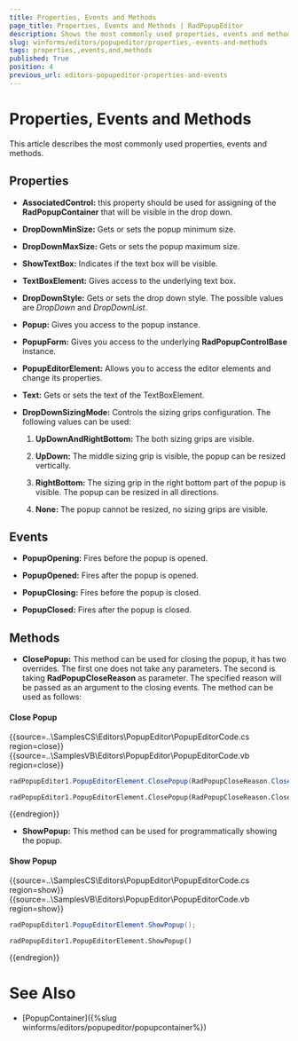 ```yaml
---
title: Properties, Events and Methods
page_title: Properties, Events and Methods | RadPopupEditor
description: Shows the most commonly used properties, events and methods of RadPopupEditor.
slug: winforms/editors/popupeditor/properties,-events-and-methods
tags: properties,,events,and,methods
published: True
position: 4
previous_url: editors-popupeditor-properties-and-events
---
```


# Properties, Events and Methods

This article describes the most commonly used properties, events and methods.

## Properties

* __AssociatedControl:__ this property should be used for assigning of the __RadPopupContainer__ that will be visible in the drop down.
            

* __DropDownMinSize:__ Gets or sets the popup minimum size.
            

* __DropDownMaxSize:__ Gets or sets the popup maximum size.
            

* __ShowTextBox:__ Indicates if the text box will be visible.
            

* __TextBoxElement:__ Gives access to the underlying text box.
            

* __DropDownStyle:__ Gets or sets the drop down style. The possible values are *DropDown* and *DropDownList*.
            

* __Popup:__ Gives you access to the popup instance.
            

* __PopupForm:__ Gives you access to the underlying __RadPopupControlBase__ instance.
            

* __PopupEditorElement:__ Allows you to access the editor elements and change its properties.
            

* __Text:__ Gets or sets the text of the TextBoxElement.
            

* __DropDownSizingMode:__ Controls the sizing grips configuration. The following values can be used:
            

	1. __UpDownAndRightBottom:__ The both sizing grips are visible.
                

	1. __UpDown:__ The middle sizing grip is visible, the popup can be resized vertically.
                

	1. __RightBottom:__ The sizing grip in the right bottom part of the popup is visible. The popup can be resized in all directions.
                

	1. __None:__ The popup cannot be resized, no sizing grips are visible.
                

## Events

* __PopupOpening:__ Fires before the popup is opened.
            

* __PopupOpened:__ Fires after the popup is opened.
            

* __PopupClosing:__ Fires before the popup is closed.
            

* __PopupClosed:__ Fires after the popup is closed.
            

## Methods
      

* __ClosePopup:__ This method can be used for closing the popup, it has two overrides. The first one does not take any parameters. The second is taking __RadPopupCloseReason__ as parameter. The specified reason will be passed as an argument to the closing events. The method can be used as follows:

#### Close Popup 

{{source=..\SamplesCS\Editors\PopupEditor\PopupEditorCode.cs region=close}} 
{{source=..\SamplesVB\Editors\PopupEditor\PopupEditorCode.vb region=close}} 

````C#
radPopupEditor1.PopupEditorElement.ClosePopup(RadPopupCloseReason.CloseCalled);

````
````VB.NET
radPopupEditor1.PopupEditorElement.ClosePopup(RadPopupCloseReason.CloseCalled)

````

{{endregion}} 
 
* __ShowPopup:__ This method can be used for programmatically showing the popup.

#### Show Popup 


{{source=..\SamplesCS\Editors\PopupEditor\PopupEditorCode.cs region=show}} 
{{source=..\SamplesVB\Editors\PopupEditor\PopupEditorCode.vb region=show}} 

````C#
radPopupEditor1.PopupEditorElement.ShowPopup();

````
````VB.NET
radPopupEditor1.PopupEditorElement.ShowPopup()

````

{{endregion}} 
 

# See Also

 * [PopupContainer]({%slug winforms/editors/popupeditor/popupcontainer%})
